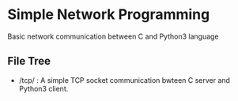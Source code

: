 # Simple Network Programming

Basic network communication between C and Python3 language

## File Tree

- /tcp/ : A simple TCP socket communication bwteen C server and Python3 client.
